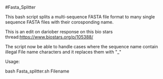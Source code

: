 #Fasta_Splitter

This bash script splits a multi-sequence FASTA file format to many single sequence FASTA files with their corosponding name.

This is an edit on dariober response on this bio stars thread:https://www.biostars.org/p/105388/

The script now be able to handle cases where the sequence name contain illegal File name characters and it replaces them with "_" 

Usage:

bash Fasta_splitter.sh Filename
